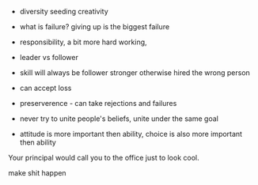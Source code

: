 * diversity seeding creativity
* what is failure? giving up is the biggest failure
* responsibility, a bit more hard working, 

* leader vs follower
* skill will always be follower stronger otherwise hired the wrong person
* can accept loss
* preserverence - can take rejections and failures

* never try to unite people's beliefs, unite under the same goal

* attitude is more important then ability, choice is also more important then ability



Your principal would call you to the office just to look cool.

make shit happen

